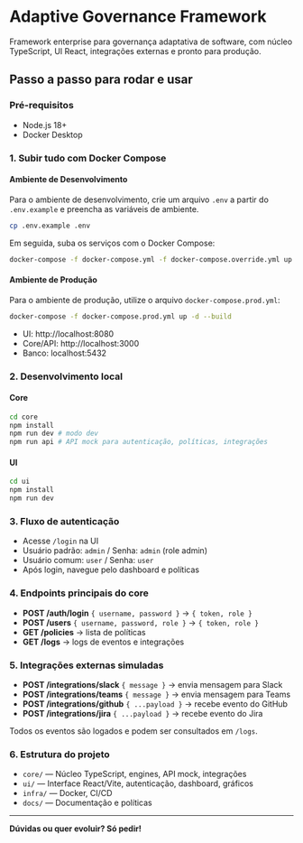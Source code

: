 

# Adaptive Governance Framework

Framework enterprise para governança adaptativa de software, com núcleo TypeScript, UI React, integrações externas e pronto para produção.

## Passo a passo para rodar e usar

### Pré-requisitos
- Node.js 18+
- Docker Desktop

### 1. Subir tudo com Docker Compose

#### Ambiente de Desenvolvimento
Para o ambiente de desenvolvimento, crie um arquivo `.env` a partir do `.env.example` e preencha as variáveis de ambiente.
```sh
cp .env.example .env
```
Em seguida, suba os serviços com o Docker Compose:
```sh
docker-compose -f docker-compose.yml -f docker-compose.override.yml up --build
```

#### Ambiente de Produção
Para o ambiente de produção, utilize o arquivo `docker-compose.prod.yml`:
```sh
docker-compose -f docker-compose.prod.yml up -d --build
```
- UI: http://localhost:8080
- Core/API: http://localhost:3000
- Banco: localhost:5432

### 2. Desenvolvimento local
#### Core
```sh
cd core
npm install
npm run dev # modo dev
npm run api # API mock para autenticação, políticas, integrações
```
#### UI
```sh
cd ui
npm install
npm run dev
```

### 3. Fluxo de autenticação
- Acesse `/login` na UI
- Usuário padrão: `admin` / Senha: `admin` (role admin)
- Usuário comum: `user` / Senha: `user`
- Após login, navegue pelo dashboard e políticas

### 4. Endpoints principais do core
- **POST /auth/login** `{ username, password }` → `{ token, role }`
- **POST /users** `{ username, password, role }` → `{ token, role }`
- **GET /policies** → lista de políticas
- **GET /logs** → logs de eventos e integrações

### 5. Integrações externas simuladas
- **POST /integrations/slack** `{ message }` → envia mensagem para Slack
- **POST /integrations/teams** `{ message }` → envia mensagem para Teams
- **POST /integrations/github** `{ ...payload }` → recebe evento do GitHub
- **POST /integrations/jira** `{ ...payload }` → recebe evento do Jira

Todos os eventos são logados e podem ser consultados em `/logs`.

### 6. Estrutura do projeto
- `core/` — Núcleo TypeScript, engines, API mock, integrações
- `ui/` — Interface React/Vite, autenticação, dashboard, gráficos
- `infra/` — Docker, CI/CD
- `docs/` — Documentação e políticas

---

**Dúvidas ou quer evoluir? Só pedir!**
